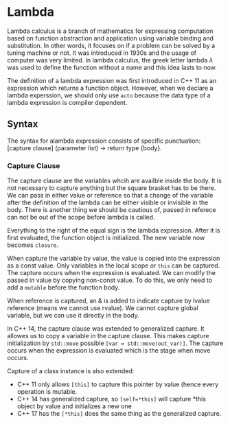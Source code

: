 # Lambda

Lambda calculus is a branch of mathematics for expressing computation based on function abstraction and application using variable binding and substitution. In other words, it focuses on if a problem can be solved by a tuning machine or not. It was introduced in 1930s and the usage of computer was very limited. In lambda calculus, the greek letter lambda $\lambda$ was used to define the function without a name and this idea lasts to now.

The definition of a lambda expression was first introduced in C++ 11 as an expression which returns a function object. However, when we declare a lambda experssion, we should only use `auto` because the data type of a lambda expression is compiler dependent.

## Syntax

The syntax for alambda expression consists of specific punctuation: \[capture clause] (parameter list) -> return type {body}. 

### Capture Clause

The capture clause are the variables whcih are availble inside the body. It is not necessary to capture anything but the square brasket has to be there. We can pass in either value or reference so that a change of the variable after the definition of the lambda can be either visible or invisible in the body. There is another thing we should be cautious of, passed in referece can not be out of the scope before lambda is called.

Everything to the right of the equal sign is the lambda expression. After it is first evaluated, the function object is initialized. The new variable now becomes `closure`.  

When capture the variable by value, the value is copied into the expression as a const value. Only variables in the local scope or `this` can be captured. The capture occurs when the expression is evaluated. We can modify the passed in value by copying non-const value. To do this, we only need to add a `mutable` before the function body.

When reference is captured, an & is added to indicate capture by lvalue reference (means we cannot use rvalue). We cannot capture global variable, but we can use it directly in the body.

In C++ 14, the capture clause was extended to generalized capture. It allowes us to copy a variable in the capture clause. This makes capture initialization by `std::move` possible `[var = std::move(out_var)]`. The capture occurs when the expression is evaluated which is the stage when move occurs.

Capture of a class instance is also extended:
- C++ 11 only allows `[this]` to capture this pointer by value (hence every operation is mutable.
- C++ 14 has generalized capture, so `[self=*this]` will capture \*this object by value and initializes a new one
- C++ 17 has the `[*this]` does the same thing as the generalized capture.
